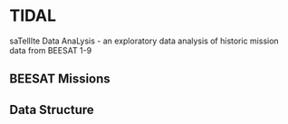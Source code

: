 # TIDAL
saTellIte Data AnaLysis - an exploratory data analysis of historic mission data from BEESAT 1-9


## BEESAT Missions

## Data Structure
